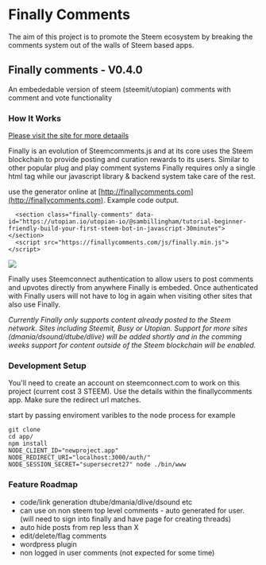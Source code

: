 
# Finally Comments

The aim of this project is to promote the Steem ecosystem by breaking the comments system out of the walls of Steem based apps.

## Finally comments - V0.4.0
An embededable version of steem (steemit/utopian) comments with comment and vote functionality

### How It Works
[Please visit the site for more detaails](http://finallycomments.com)

Finally is an evolution of Steemcomments.js and at its core uses the Steem blockchain to provide posting and curation rewards to its users. Similar to other popular plug and play comment systems Finally requires only a single html tag while our javascript library & backend system take care of the rest.

use the generator online at [http://finallycomments.com](http://finallycomments.com). Example code output.
```
  <section class="finally-comments" data-id="https://utopian.io/utopian-io/@sambillingham/tutorial-beginner-friendly-build-your-first-steem-bot-in-javascript-30minutes"></section>
  <script src="https://finallycomments.com/js/finally.min.js"></script>

```
![](http://i66.tinypic.com/5ozia8.jpg)

Finally uses Steemconnect authentication to allow users to post comments and upvotes directly from anywhere Finally is embeded. Once authenticated with Finally users will not have to log in again when visiting other sites that also use Finally.

*Currently Finally only supports content already posted to the Steem network. Sites including Steemit, Busy or Utopian. Support for more sites (dmania/dsound/dtube/dlive) will be added shortly and in the comming weeks support for content outside of the Steem blockchain will be enabled.*

### Development Setup
You'll need to create an account on steemconnect.com to work on this project (current cost 3 STEEM). Use the details within the finallycomments app. Make sure the redirect url matches.

start by passing enviroment varibles to the node process for example
```
git clone
cd app/
npm install
NODE_CLIENT_ID="newproject.app" NODE_REDIRECT_URI="localhost:3000/auth/" NODE_SESSION_SECRET="supersecret27" node ./bin/www
```

### Feature Roadmap
- code/link generation dtube/dmania/dlive/dsound etc
- can use on non steem top level comments - auto generated for user. (will need to sign into finally and have page for creating threads) 
- auto hide posts from rep less than X
- edit/delete/flag comments
- wordpress plugin
- non logged in user comments (not expected for some time)
